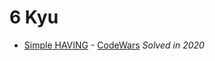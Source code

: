 # 6 Kyu

- [Simple HAVING](6kyu/SimpleHaving.sql) - [CodeWars](https://www.codewars.com/kata/58164ddf890632ce00000220) _Solved in 2020_
